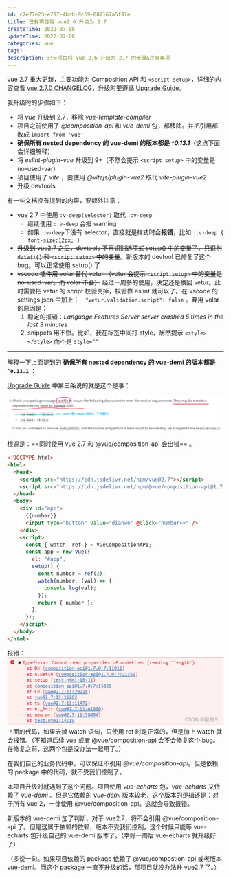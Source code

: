 ```yaml
---
id: c7e77e23-e297-4bdb-9c69-887167a5f97e
title: 已有项目将 vue2.6 升级为 2.7
createTime: 2022-07-08
updateTime: 2022-07-08
categories: vue
tags:
description: 已有项目将 vue 2.6 升级为 2.7 的步骤&注意事项
---
```


vue 2.7 重大更新，主要功能为 Composition API 和 `<script setup>`，详细的内容查看 [vue 2.7.0 CHANGELOG](https://github.com/vuejs/vue/blob/main/CHANGELOG.md#270-2022-07-01)，升级时要遵循 [Upgrade Guide](https://github.com/vuejs/vue/blob/main/CHANGELOG.md#upgrade-guide)。

我升级时的步骤如下：

- 将 _vue_ 升级到 2.7，移除 _vue-template-compiler_
- 项目之前使用了 _@composition-api_ 和 _vue-demi_ 包，都移除。并把引用都改成 `import from 'vue' `
- **确保所有 nested dependency 的 vue-demi 的版本都是 _^0.13.1_**（这点下面会详细解释）
- 将 _eslint-plugin-vue_ 升级到 9+（不然会提示 `<script setup>` 中的变量是 no-used-var）
- 项目使用了 _vite_ ，要使用 _@vitejs/plugin-vue2_ 取代 _vite-plugin-vue2_
- 升级 devtools

有一些文档没有提到的内容，要额外注意：

- vue 2.7 中使用 `:v-deep(selector)` 取代 `::v-deep`
  - 继续使用 `::v-deep` 会报 warning
  - 如果`::v-deep`下没有 selector，直接就是样式时会**报错**，比如 `::v-deep { font-size:12px; }`
- ~~升级到 vue2.7 之后，devtools 不再识别选项式 setup() 中的变量了，只识别 `data(){}` 和 `<script setup>` 中的变量~~。新版本的 devtool 已修复了这个 bug。可以正常使用 setup() 了
- ~~vscode 插件用 volar 替代 vetur （vetur 会提示 `<script setup>` 中的变量是 no-used-var。而 volar 不会）~~ 经过一周多的使用，决定还是换回 vetur。此时需要把 vetur 的 script 校验关掉，校验靠 eslint 就可以了。在 vscode 的 settings.json 中加上：`  "vetur.validation.script": false` 。弃用 volar 的原因是：
  1. 稳定的报错：_Language Features Server server crashed 5 times in the last 3 minutes_
  2. snippets 用不惯。比如，我在标签中间打 style，居然提示 `<style></style>` 而不是 `style=""`

---

解释一下上面提到的 **确保所有 nested dependency 的 vue-demi 的版本都是 `^0.13.1`** ：

[Upgrade Guide](https://github.com/vuejs/vue/blob/main/CHANGELOG.md#upgrade-guide) 中第三条说的就是这个是事：

![在这里插入图片描述](../post-assets/9bc9187d-e042-4ae3-9ef7-40df2558fc07.png)

根源是：==同时使用 vue 2.7 和 @vue/composition-api 会出错== 。

```html
<!DOCTYPE html>
<html>
  <head>
    <script src="https://cdn.jsdelivr.net/npm/vue@2.7"></script>
    <script src="https://cdn.jsdelivr.net/npm/@vue/composition-api@1.7.0"></script>
  </head>
  <body>
    <div id="app">
      {{number}}
      <input type="button" value="dianwo" @click="number++" />
    </div>
    <script>
      const { watch, ref } = VueCompositionAPI;
      const app = new Vue({
        el: "#app",
        setup() {
          const number = ref(2);
          watch(number, (val) => {
            console.log(val);
          });
          return { number };
        },
      });
    </script>
  </body>
</html>
```

报错：
![在这里插入图片描述](../post-assets/95d3db7b-0774-4c65-8754-addb997fe709.png)
上面的代码，如果去掉 watch 语句，只使用 ref 时是正常的，但是加上 watch 就会报错。（不知道后续 vue 或者 @vue/composition-api 会不会修复这个 bug。在修复之前，这两个包是没办法一起用了。）

在我们自己的业务代码中，可以保证不引用 _@vue/composition-api_。但是依赖的 package 中的代码，就不受我们控制了。

本项目升级时就遇到了这个问题。项目使用 _vue-echarts_ 包，_vue-echarts_ 又依赖了 _vue-demi_ 。但是它依赖的 _vue-demi_ 版本较老，这个版本的逻辑还是：对于所有 vue 2，一律使用 @vue/composition-api。这就会导致报错。

新版本的 vue-demi 加了判断，对于 vue2.7，将不会引用 @vue/composition-api 了。但是这属于依赖的依赖，版本不受我们控制，这个时候只能等 vue-echarts 包升级自己的 vue-demi 版本了。（幸好一周后 vue-echarts 就升级好了）

（多说一句。如果项目依赖的 package 依赖了 @vue/compostion-api 或老版本 vue-demi。而这个 package 一直不升级的话，那项目就没办法升 vue2.7 了。）
